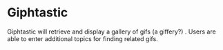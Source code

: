 # Giphtastic
Giphtastic will retrieve and display a gallery of gifs (a giffery?) . Users are able to enter additional topics for finding related gifs.
